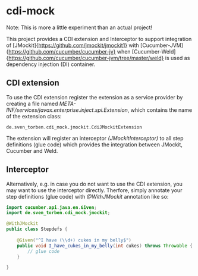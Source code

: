 # cdi-mock
<aside>Note: This is more a little experiment than an actual project!</aside>

This project provides a CDI extension and Interceptor to support integration of [JMockit]{https://github.com/jmockit/jmockit1} with [Cucumber-JVM]{https://github.com/cucumber/cucumber-jv} when [Cucumber-Weld]{https://github.com/cucumber/cucumber-jvm/tree/master/weld} is used as dependency injection (DI) container.

## CDI extension
To use the CDI extension register the extension as a service provider by creating a file named _META-INF/services/javax.enterprise.inject.spi.Extension_, which contains the name of the extension class:

```
de.sven_torben.cdi_mock.jmockit.CdiJMockitExtension
```

The extension will register an interceptor _(JMockitInterceptor)_ to all step definitions (glue code) which provides the integration between JMockit, Cucumber and Weld.

## Interceptor
Alternatively, e.g. in case you do not want to use the CDI extension, you may want to use the interceptor directly. Therfore, simply annotate your step definitions (glue code) with _@WithJMockit_ annotation like so:

```Java
import cucumber.api.java.en.Given;
import de.sven_torben.cdi_mock.jmockit;

@WithJMockit
public class Stepdefs {
	
	@Given("^I have (\\d+) cukes in my belly$")
    public void I_have_cukes_in_my_belly(int cukes) throws Throwable {
		// glue code
    }

}
```
